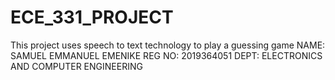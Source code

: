 # ECE_331_PROJECT
This project uses speech to text technology to play a guessing game
NAME: SAMUEL EMMANUEL EMENIKE
REG NO: 2019364051
DEPT: ELECTRONICS AND COMPUTER ENGINEERING
